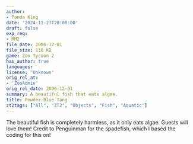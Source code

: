 ```yaml
---
author:
- Panda King
date: '2024-11-27T20:00:00'
draft: false
exp_req:
- MM2
file_date: 2006-12-01
file_size: 118 KB
game: Zoo Tycoon 2
has_author: true
languages:
license: 'Unknown'
orig_rel_at:
- 'ZooAdmin'
orig_rel_date: 2006-12-01
summary: A beautiful fish that eats algae.
title: Powder-Blue Tang
zt2tags: ["All", "ZT2", "Objects", "Fish", "Aquatic"]
---
```

The beautiful fish is completely harmless, as it only eats algae. Guests will love them! Credit to Penguinman for the spadefish, which I based the coding for this on!
